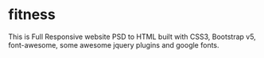 # fitness
This is Full Responsive website PSD to HTML built with CSS3, Bootstrap v5, font-awesome, some awesome jquery plugins and google fonts.
